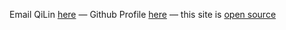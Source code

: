 


Email QiLin [here](mailto:xueqilin@gmail.com)
&mdash;
Github Profile [here](https://github.com/QiLinXue)
&mdash;
this site is [open source](https://github.com/QiLinXue/QiLinXue.github.io)
